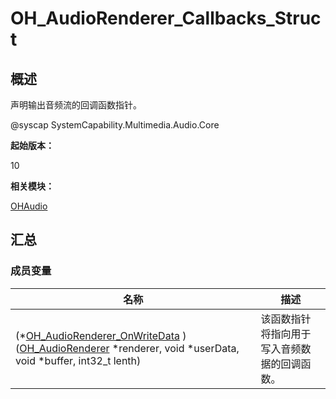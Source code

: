 # OH_AudioRenderer_Callbacks_Struct


## 概述

声明输出音频流的回调函数指针。

\@syscap SystemCapability.Multimedia.Audio.Core

**起始版本：**

10

**相关模块：**

[OHAudio](_o_h_audio.md)


## 汇总


### 成员变量

| 名称 | 描述 | 
| -------- | -------- |
| (\*[OH_AudioRenderer_OnWriteData](_o_h_audio.md#oh_audiorenderer_onwritedata) )([OH_AudioRenderer](_o_h_audio.md#oh_audiorenderer) \*renderer, void \*userData, void \*buffer, int32_t lenth) | 该函数指针将指向用于写入音频数据的回调函数。 | 
